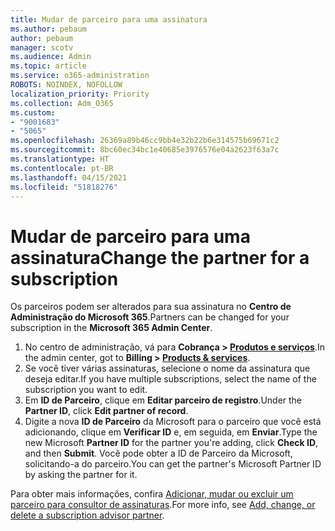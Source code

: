 ```yaml
---
title: Mudar de parceiro para uma assinatura
ms.author: pebaum
author: pebaum
manager: scotv
ms.audience: Admin
ms.topic: article
ms.service: o365-administration
ROBOTS: NOINDEX, NOFOLLOW
localization_priority: Priority
ms.collection: Adm_O365
ms.custom:
- "9001683"
- "5065"
ms.openlocfilehash: 26369a89b46cc9bb4e32b22b6e314575b69671c2
ms.sourcegitcommit: 8bc60ec34bc1e40685e3976576e04a2623f63a7c
ms.translationtype: HT
ms.contentlocale: pt-BR
ms.lasthandoff: 04/15/2021
ms.locfileid: "51818276"
---
```

# <a name="change-the-partner-for-a-subscription"></a><span data-ttu-id="71dd2-102">Mudar de parceiro para uma assinatura</span><span class="sxs-lookup"><span data-stu-id="71dd2-102">Change the partner for a subscription</span></span>

<span data-ttu-id="71dd2-103">Os parceiros podem ser alterados para sua assinatura no **Centro de Administração do Microsoft 365**.</span><span class="sxs-lookup"><span data-stu-id="71dd2-103">Partners can be changed for your subscription in the **Microsoft 365 Admin Center**.</span></span>

1. <span data-ttu-id="71dd2-104">No centro de administração, vá para **Cobrança > [Produtos e serviços](https://go.microsoft.com/fwlink/p/?linkid=842054)**.</span><span class="sxs-lookup"><span data-stu-id="71dd2-104">In the admin center, got to **Billing > [Products & services](https://go.microsoft.com/fwlink/p/?linkid=842054)**.</span></span> 
2. <span data-ttu-id="71dd2-105">Se você tiver várias assinaturas, selecione o nome da assinatura que deseja editar.</span><span class="sxs-lookup"><span data-stu-id="71dd2-105">If you have multiple subscriptions, select the name of the subscription you want to edit.</span></span> 
3. <span data-ttu-id="71dd2-106">Em **ID de Parceiro**, clique em **Editar parceiro de registro**.</span><span class="sxs-lookup"><span data-stu-id="71dd2-106">Under the **Partner ID**, click **Edit partner of record**.</span></span>
4. <span data-ttu-id="71dd2-107">Digite a nova **ID de Parceiro** da Microsoft para o parceiro que você está adicionando, clique em **Verificar ID** e, em seguida, em **Enviar**.</span><span class="sxs-lookup"><span data-stu-id="71dd2-107">Type the new Microsoft **Partner ID** for the partner you're adding, click **Check ID**, and then **Submit**.</span></span> <span data-ttu-id="71dd2-108">Você pode obter a ID de Parceiro da Microsoft, solicitando-a do parceiro.</span><span class="sxs-lookup"><span data-stu-id="71dd2-108">You can get the partner's Microsoft Partner ID by asking the partner for it.</span></span>

<span data-ttu-id="71dd2-109">Para obter mais informações, confira [Adicionar, mudar ou excluir um parceiro para consultor de assinaturas](https://docs.microsoft.com/microsoft-365/admin/misc/add-partner).</span><span class="sxs-lookup"><span data-stu-id="71dd2-109">For more info, see [Add, change, or delete a subscription advisor partner](https://docs.microsoft.com/microsoft-365/admin/misc/add-partner).</span></span> 
